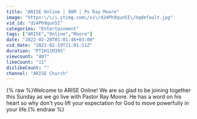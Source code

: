 ```yaml
---
title: "ARISE Online | 9AM | Ps Ray Moore"
image: "https:\/\/i.ytimg.com\/vi\/d24Ph9qun5I\/hqdefault.jpg"
vid_id: "d24Ph9qun5I"
categories: "Entertainment"
tags: ["ARISE","Online","Moore"]
date: "2022-02-20T01:01:46+03:00"
vid_date: "2022-02-19T21:01:11Z"
duration: "PT1H11M39S"
viewcount: "407"
likeCount: "11"
dislikeCount: ""
channel: "ARISE Church"
---
```

{% raw %}Welcome to ARISE Online! We are so glad to be joining together this Sunday as we go live with Pastor Ray Moore. He has a word on his heart so why don't you lift your expectation for God to move powerfully in your life.{% endraw %}
